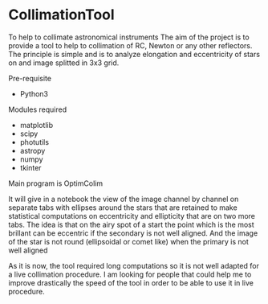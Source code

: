 # CollimationTool
To help to collimate astronomical instruments
The aim of the project is to provide a tool to help to collimation of RC, Newton or any other reflectors.
The principle is simple and is to analyze elongation and eccentricity of stars on and image splitted in 3x3 grid.

Pre-requisite
 - Python3
 
Modules required
 - matplotlib
 - scipy
 - photutils
 - astropy
 - numpy
 - tkinter
 
 Main program is OptimColim
 
 It will give in a notebook the view of the image channel by channel on separate tabs with ellipses
 around the stars that are retained to make statistical computations on eccentricity and ellipticity that are
 on two more tabs.
 The idea is that on the airy spot of a start the point which is the most brillant can be eccentric if the secondary
 is not well aligned. And the image of the star is not round (ellipsoidal or comet like) when the primary is not well
 aligned
 
 As it is now, the tool required long computations so it  is not well adapted for a live collimation procedure. I am looking
 for people that could help me to improve drastically the speed of the tool in order to be able to use it in live procedure.
